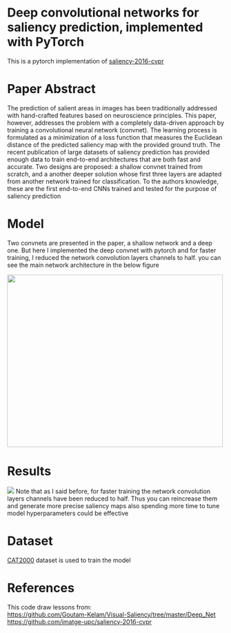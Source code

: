 # Deep convolutional networks for saliency prediction, implemented with PyTorch
This is a pytorch implementation of [saliency-2016-cvpr ](https://arxiv.org/abs/1603.00845) 



# Paper Abstract
The prediction of salient areas in images has been traditionally addressed with hand-crafted features based on neuroscience principles. This paper, however, addresses the problem with a completely data-driven approach by training a convolutional neural network (convnet). The learning process is formulated as a minimization of a loss function that measures the Euclidean distance of the predicted saliency map with the provided ground truth. The recent publication of large datasets of saliency prediction has provided enough data to train end-to-end architectures that are both fast and accurate. Two designs are proposed: a shallow convnet trained from scratch, and a another deeper solution whose first three layers are adapted from another network trained for classification. To the authors knowledge, these are the first end-to-end CNNs trained and tested for the purpose of saliency prediction



# Model
Two convnets are presented in the paper, a shallow network and a deep one. But here I implemented the deep convnet with pytorch and for faster training, I reduced the network convolution layers channels to half. you can see the main network architecture in the below figure

 <img src="https://raw.githubusercontent.com/imatge-upc/saliency-2016-cvpr/master/figs/deep.png" width="500" height="400" class="centerImage">
 

# Results
![](https://github.com/hoseinAzdmlki/saliency-pytorch/blob/master/results/im1.png)
Note that as I said before, for faster training the network convolution layers channels have been reduced to half. Thus you can reincrease them and generate more precise saliency maps also spending more time to tune model hyperparameters could be effective


# Dataset
[CAT2000](http://saliency.mit.edu/results_cat2000.html) dataset is used to train the model


# References 
This code draw lessons from:<br>
https://github.com/Goutam-Kelam/Visual-Saliency/tree/master/Deep_Net<br>
https://github.com/imatge-upc/saliency-2016-cvpr
